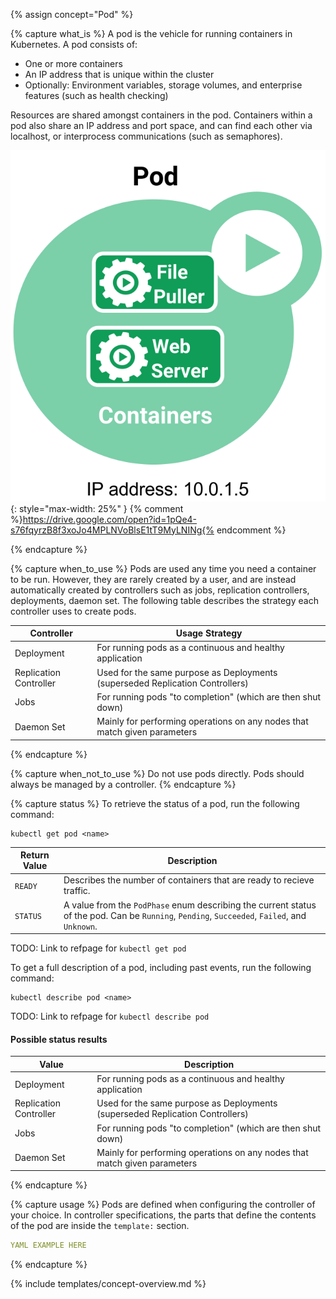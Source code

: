 ---
---
{% assign concept="Pod" %}

{% capture what_is %}
A pod is the vehicle for running containers in Kubernetes. A pod consists of:

- One or more containers
- An IP address that is unique within the cluster
- Optionally: Environment variables, storage volumes, and enterprise features (such as health checking)

Resources are shared amongst containers in the pod. Containers within a pod also share an IP address and port space, and can find each other via localhost, or interprocess communications (such as semaphores).

![Pod diagram](/images/docs/pod-overview.svg){: style="max-width: 25%" }
{% comment %}https://drive.google.com/open?id=1pQe4-s76fqyrzB8f3xoJo4MPLNVoBlsE1tT9MyLNINg{% endcomment %}

{% endcapture %}

{% capture when_to_use %}
Pods are used any time you need a container to be run. However, they are rarely created by a user, and are instead automatically created by controllers such as jobs, replication controllers, deployments, daemon set. The following table describes the strategy each controller uses to create pods.


| Controller | Usage Strategy |
|------------|----------------|
| Deployment | For running pods as a continuous and healthy application |
| Replication Controller | Used for the same purpose as Deployments (superseded Replication Controllers) |
| Jobs | For running pods "to completion" (which are then shut down) |
| Daemon Set | Mainly for performing operations on any nodes that match given parameters | 

{% endcapture %}

{% capture when_not_to_use %}
Do not use pods directly. Pods should always be managed by a controller.
{% endcapture %}

{% capture status %}
To retrieve the status of a pod, run the following command:

```shell 
kubectl get pod <name>
```

| Return Value | Description |
|--------------|-------------|
| `READY` | Describes the number of containers that are ready to recieve traffic. |
| `STATUS` | A value from the `PodPhase` enum describing the current status of the pod. Can be `Running`, `Pending`, `Succeeded`, `Failed`, and `Unknown`. |

TODO: Link to refpage for `kubectl get pod`


To get a full description of a pod, including past events, run the following command: 

```shell
kubectl describe pod <name>
```

TODO: Link to refpage for `kubectl describe pod`

#### Possible status results

| Value | Description |
|------------|----------------|
| Deployment | For running pods as a continuous and healthy application |
| Replication Controller | Used for the same purpose as Deployments (superseded Replication Controllers) |
| Jobs | For running pods "to completion" (which are then shut down) |
| Daemon Set | Mainly for performing operations on any nodes that match given parameters | 

{% endcapture %}

{% capture usage %}
Pods are defined when configuring the controller of your choice. In controller specifications,
the parts that define the contents of the pod are inside the `template:` section.

```yaml
YAML EXAMPLE HERE
```

{% endcapture %}

{% include templates/concept-overview.md %}